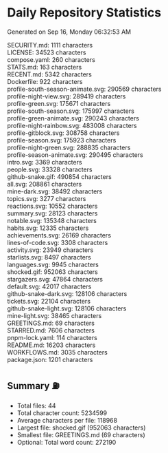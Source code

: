 # Daily Repository Statistics
Generated on Sep 16, Monday 06:32:53 AM  

SECURITY.md: 1111 characters  
LICENSE: 34523 characters  
compose.yaml: 260 characters  
STATS.md: 163 characters  
RECENT.md: 5342 characters  
Dockerfile: 922 characters  
profile-south-season-animate.svg: 290569 characters  
profile-night-view.svg: 289419 characters  
profile-green.svg: 175671 characters  
profile-south-season.svg: 175997 characters  
profile-green-animate.svg: 290243 characters  
profile-night-rainbow.svg: 483008 characters  
profile-gitblock.svg: 308758 characters  
profile-season.svg: 175923 characters  
profile-night-green.svg: 288835 characters  
profile-season-animate.svg: 290495 characters  
intro.svg: 3369 characters  
people.svg: 33328 characters  
github-snake.gif: 490854 characters  
all.svg: 208861 characters  
mine-dark.svg: 38492 characters  
topics.svg: 3277 characters  
reactions.svg: 10552 characters  
summary.svg: 28123 characters  
notable.svg: 135348 characters  
habits.svg: 12335 characters  
achievements.svg: 26169 characters  
lines-of-code.svg: 3308 characters  
activity.svg: 23949 characters  
starlists.svg: 8497 characters  
languages.svg: 9945 characters  
shocked.gif: 952063 characters  
stargazers.svg: 47864 characters  
default.svg: 42017 characters  
github-snake-dark.svg: 128106 characters  
tickets.svg: 22104 characters  
github-snake-light.svg: 128106 characters  
mine-light.svg: 38465 characters  
GREETINGS.md: 69 characters  
STARRED.md: 7606 characters  
pnpm-lock.yaml: 114 characters  
README.md: 16203 characters  
WORKFLOWS.md: 3035 characters  
package.json: 1201 characters  

## Summary ⛽  
- Total files: 44  
- Total character count: 5234599  
- Average characters per file: 118968  
- Largest file: shocked.gif (952063 characters)  
- Smallest file: GREETINGS.md (69 characters)  
- Optional: Total word count: 272190  
